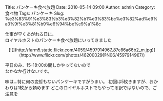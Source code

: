 Title: パンケーキ食べ放題
Date: 2010-05-14 09:00
Author: admin
Category: 食べ物
Tags: パンケーキ
Slug: %e3%83%91%e3%83%b3%e3%82%b1%e3%83%bc%e3%82%ad%e9%a3%9f%e3%81%b9%e6%94%be%e9%a1%8c

仕事が早くあがれる日に、  
ロイヤルホストのパンケーキ食べ放題にいってきました

<p>
<center>
[![](http://farm5.static.flickr.com/4059/4597914967_87e86a66b2_m.jpg)](http://www.flickr.com/photos/46200029@N06/4597914967/)

</center>
  
平日のみ、15-18:00の間しかやってないので  
なかなか行けないです。

</p>
味は…特に何の変哲もないパンケーキですがうまい。  
初回は5枚きますが、おかわりは1枚から頼めます  
どこのロイヤルホストでもやってる訳ではないので、ご注意を  

